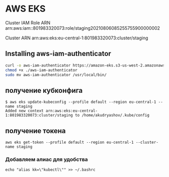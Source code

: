 # AWS EKS

Cluster IAM Role ARN
arn:aws:iam::801983320073:role/staging20210806085255755900000002

Cluster ARN
arn:aws:eks:eu-central-1:801983320073:cluster/staging

## Installing aws-iam-authenticator

``` bash
curl -o aws-iam-authenticator https://amazon-eks.s3-us-west-2.amazonaws.com/1.21.2/2021-07-05/bin/linux/amd64/aws-iam-authenticator
chmod +x ./aws-iam-authenticator
sudo mv aws-iam-authenticator /usr/local/bin/
```

## получение кубконфига
```
$ aws eks update-kubeconfig --profile default --region eu-central-1 --name staging
Added new context arn:aws:eks:eu-central-1:801983320073:cluster/staging to /home/akudryashov/.kube/config

```
## получение токена
```
aws eks get-token --profile default --region eu-central-1 --cluster-name staging
```

### Добавляем алиас для удобства
```
echo "alias kk=\"kubectl\"" >> ~/.bashrc
```
